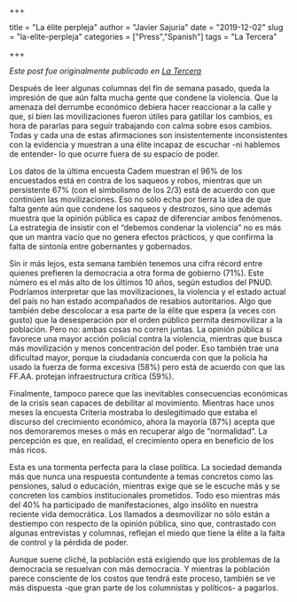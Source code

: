 +++

title = "La élite perpleja"
author = "Javier Sajuria"
date = "2019-12-02"
slug = "la-elite-perpleja"
categories = ["Press","Spanish"]
tags = "La Tercera"

+++

*Este post fue originalmente publicado en [La Tercera][1]*

Después de leer algunas columnas del fin de semana pasado, queda la impresión de que aún falta mucha gente que condene la violencia. Que la amenaza del derrumbe económico debiera hacer reaccionar a la calle y que, si bien las movilizaciones fueron útiles para gatillar los cambios, es hora de pararlas para seguir trabajando con calma sobre esos cambios. Todas y cada una de estas afirmaciones son insistentemente inconsistentes con la evidencia y muestran a una élite incapaz de escuchar -ni hablemos de entender- lo que ocurre fuera de su espacio de poder.

Los datos de la última encuesta Cadem muestran el 96% de los encuestados está en contra de los saqueos y robos, mientras que un persistente 67% (con el simbolismo de los 2/3) está de acuerdo con que continúen las movilizaciones. Eso no sólo echa por tierra la idea de que falta gente aún que condene los saqueos y destrozos, sino que además muestra que la opinión pública es capaz de diferenciar ambos fenómenos. La estrategia de insistir con el “debemos condenar la violencia” no es más que un mantra vacío que no genera efectos prácticos, y que confirma la falta de sintonía entre gobernantes y gobernados.

Sin ir más lejos, esta semana también tenemos una cifra récord entre quienes prefieren la democracia a otra forma de gobierno (71%). Este número es el más alto de los últimos 10 años, según estudios del PNUD. Podríamos interpretar que las movilizaciones, la violencia y el estado actual del país no han estado acompañados de resabios autoritarios. Algo que también debe descolocar a esa parte de la élite que espera (a veces con gusto) que la desesperación por el orden público permita desmovilizar a la población. Pero no: ambas cosas no corren juntas. La opinión pública sí favorece una mayor acción policial contra la violencia, mientras que busca más movilización y menos concentración del poder. Eso también trae una dificultad mayor, porque la ciudadanía concuerda con que la policía ha usado la fuerza de forma excesiva (58%) pero está de acuerdo con que las FF.AA. protejan infraestructura crítica (59%).

Finalmente, tampoco parece que las inevitables consecuencias económicas de la crisis sean capaces de debilitar al movimiento. Mientras hace unos meses la encuesta Criteria mostraba lo deslegitimado que estaba el discurso del crecimiento económico, ahora la mayoría (87%) acepta que nos demoraremos meses o más en recuperar algo de “normalidad”. La percepción es que, en realidad, el crecimiento opera en beneficio de los más ricos.

Esta es una tormenta perfecta para la clase política. La sociedad demanda más que nunca una respuesta contundente a temas concretos como las pensiones, salud o educación, mientras exige que se le escuche más y se concreten los cambios institucionales prometidos. Todo eso mientras más del 40% ha participado de manifestaciones, algo insólito en nuestra reciente vida democrática. Los llamados a desmovilizar no sólo están a destiempo con respecto de la opinión pública, sino que, contrastado con algunas entrevistas y columnas, reflejan el miedo que tiene la élite a la falta de control y la pérdida de poder.

Aunque suene cliché, la población está exigiendo que los problemas de la democracia se resuelvan con más democracia. Y mientras la población parece consciente de los costos que tendrá este proceso, también se ve más dispuesta -que gran parte de los columnistas y políticos- a pagarlos.

 [1]: https://www.latercera.com/la-tercera-pm/noticia/la-elite-perpleja/922935/